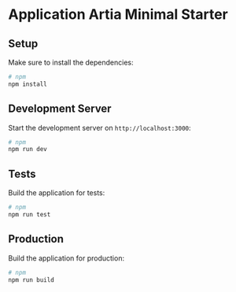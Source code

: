 # Application Artia Minimal Starter

## Setup

Make sure to install the dependencies:

```bash
# npm
npm install
```

## Development Server

Start the development server on `http://localhost:3000`:

```bash
# npm
npm run dev
```

## Tests

Build the application for tests:

```bash
# npm
npm run test
```

## Production

Build the application for production:

```bash
# npm
npm run build
```
